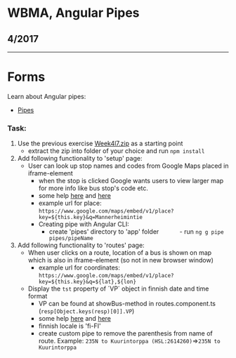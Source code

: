 # WBMA, Angular Pipes

## 4/2017

---

# Forms

Learn about Angular pipes: 

- [Pipes](https://angular.io/docs/ts/latest/guide/pipes.html)

### Task:  

1. Use the previous exercise [Week4l7.zip](https://tuubi.metropolia.fi/portal/group/tuubi/etusivu/yleiset-tyokalut/tyotilat?p_p_id=Workspaces_WAR_workspaces&p_p_lifecycle=0&p_p_state=normal&p_p_mode=view&p_p_col_id=column-1&p_p_col_count=1&_Workspaces_WAR_workspaces_tab=documents&_Workspaces_WAR_workspaces_workspaceId=340002468) as a starting point
    - extract the zip into folder of your choice and run `npm install`
1. Add following functionality to 'setup' page:
    - User can look up stop names and codes from Google Maps placed in iframe-element
        - when the stop is clicked Google wants users to view larger map for more info like bus stop's code etc.
        - some help [here](https://developers.google.com/maps/documentation/embed/guide#optional_parameters) and [here](http://stackoverflow.com/questions/38037760/how-to-set-iframe-src-in-angular-2-without-causing-unsafe-value-exception)
        - example url for place: `https://www.google.com/maps/embed/v1/place?key=${this.key}&q=Mannerheimintie`
        - Creating pipe with Angular CLI:
            - create 'pipes' directory to 'app' folder
            - run `ng g pipe pipes/pipeName`
1. Add following functionality to 'routes' page:
    - When user clicks on a route, location of a bus is shown on map which is also in iframe-element (so not in new browser window)
        - example url for coordinates: `https://www.google.com/maps/embed/v1/place?key=${this.key}&q=${lat},${lon}`
    - Display the `tst` property of ´VP´ object in finnish date and time format
        - VP can be found at showBus-method in routes.component.ts (`resp[Object.keys(resp)[0]].VP`)
        - some help [here](https://angular.io/docs/ts/latest/api/common/index/DatePipe-pipe.html) and [here](http://stackoverflow.com/questions/34904683/how-to-set-locale-in-datepipe-in-angular2/35527407)
        - finnish locale is 'fi-FI'
        - create custom pipe to remove the parenthesis from name of route. Example:  `235N to Kuurintorppa (HSL:2614260)`=>`235N to Kuurintorppa`
